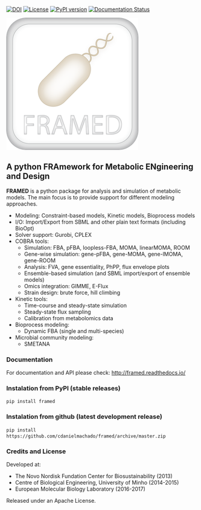 [![DOI](https://zenodo.org/badge/DOI/10.5281/zenodo.1048261.svg)](https://doi.org/10.5281/zenodo.1048261) [![License](https://img.shields.io/badge/License-Apache%202.0-blue.svg)](https://opensource.org/licenses/Apache-2.0) [![PyPI version](https://badge.fury.io/py/framed.svg)](https://badge.fury.io/py/framed) [![Documentation Status](http://readthedocs.org/projects/framed/badge/?version=latest)](http://framed.readthedocs.io/en/latest/?badge=latest)

![FRAMED](logo.png)

## A python FRAmework for Metabolic ENgineering and Design

**FRAMED** is a python package for analysis and simulation of metabolic models. The main focus is to provide support for different modeling approaches. 

* Modeling: Constraint-based models, Kinetic models, Bioprocess models
* I/O: Import/Export from SBML and other plain text formats (including BioOpt)
* Solver support: Gurobi, CPLEX
* COBRA tools:
    * Simulation: FBA, pFBA, loopless-FBA, MOMA, linearMOMA, ROOM
    * Gene-wise simulation: gene-pFBA, gene-MOMA, gene-lMOMA, gene-ROOM
    * Analysis: FVA, gene essentiality, PhPP, flux envelope plots
    * Ensemble-based simulation (and SBML import/export of ensemble models)
    * Omics integration: GIMME, E-Flux
    * Strain design: brute force, hill climbing
* Kinetic tools:
    * Time-course and steady-state simulation
    * Steady-state flux sampling
    * Calibration from metabolomics data
* Bioprocess modeling:
    * Dynamic FBA (single and multi-species)
* Microbial community modeling:
	* SMETANA

### Documentation

For documentation and API please check: http://framed.readthedocs.io/

### Instalation from PyPI (stable releases)

```
pip install framed
```

### Instalation from github (latest development release)

```
pip install https://github.com/cdanielmachado/framed/archive/master.zip
```


### Credits and License

Developed at:

* The Novo Nordisk Fundation Center for Biosustainability (2013)
* Centre of Biological Engineering, University of Minho (2014-2015)
* European Molecular Biology Laboratory (2016-2017)

Released under an Apache License.


